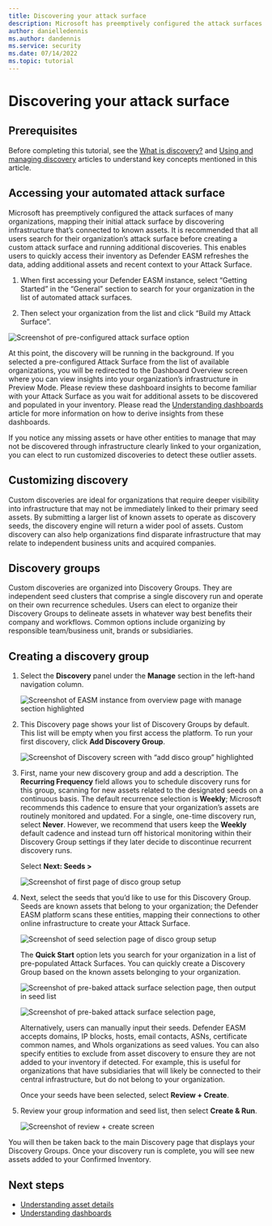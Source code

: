 ```yaml
---
title: Discovering your attack surface
description: Microsoft has preemptively configured the attack surfaces of many organizations, mapping their initial attack surface by discovering infrastructure that’s connected to known assets.
author: danielledennis
ms.author: dandennis
ms.service: security
ms.date: 07/14/2022
ms.topic: tutorial
---
```


# Discovering your attack surface

## Prerequisites

Before completing this tutorial, see the [What is discovery?](what-is-discovery.md) and [Using and managing discovery](using-and-managing-discovery.md) articles to understand key concepts mentioned in this article.

## Accessing your automated attack surface

Microsoft has preemptively configured the attack surfaces of many organizations, mapping their initial attack surface by discovering infrastructure that’s connected to known assets. It is recommended that all users search for their organization’s attack surface before creating a custom attack surface and running additional discoveries. This enables users to quickly access their inventory as Defender EASM refreshes the data, adding additional assets and recent context to your Attack Surface.

1. When first accessing your Defender EASM instance, select “Getting Started” in the “General” section to search for your organization in the list of automated attack surfaces.

2. Then select your organization from the list and click “Build my Attack Surface”.

![Screenshot of pre-configured attack surface option](media/Tutorial-1.png)

At this point, the discovery will be running in the background. If you selected a pre-configured Attack Surface from the list of available organizations, you will be redirected to the Dashboard Overview screen where you can view insights into your organization’s infrastructure in Preview Mode. Please review these dashboard insights to become familiar with your Attack Surface as you wait for additional assets to be discovered and populated in your inventory. Please read the [Understanding dashboards](understanding-dashboards.md) article for more information on how to derive insights from these dashboards.

If you notice any missing assets or have other entities to manage that may not be discovered through infrastructure clearly linked to your organization, you can elect to run customized discoveries to detect these outlier assets.

## Customizing discovery
Custom discoveries are ideal for organizations that require deeper visibility into infrastructure that may not be immediately linked to their primary seed assets. By submitting a larger list of known assets to operate as discovery seeds, the discovery engine will return a wider pool of assets. Custom discovery can also help organizations find disparate infrastructure that may relate to independent business units and acquired companies.

## Discovery groups
Custom discoveries are organized into Discovery Groups. They are independent seed clusters that comprise a single discovery run and operate on their own recurrence schedules. Users can elect to organize their Discovery Groups to delineate assets in whatever way best benefits their company and workflows. Common options include organizing by responsible team/business unit, brands or subsidiaries.

## Creating a discovery group

1. Select the **Discovery** panel under the **Manage** section in the left-hand navigation column.

     ![Screenshot of EASM instance from overview page with manage section highlighted](media/Tutorial-2.png)

2. This Discovery page shows your list of Discovery Groups by default. This list will be empty when you first access the platform. To run your first discovery, click **Add Discovery Group**.

     ![Screenshot of Discovery screen with “add disco group” highlighted](media/Tutorial-3.png)

3. First, name your new discovery group and add a description. The **Recurring Frequency** field allows you to schedule discovery runs for this group, scanning for new assets related to the designated seeds on a continuous basis. The default recurrence selection is **Weekly**; Microsoft recommends this cadence to ensure that your organization’s assets are routinely monitored and updated. For a single, one-time discovery run, select **Never**. However, we recommend that users keep the **Weekly** default cadence and instead turn off historical monitoring within their Discovery Group settings if they later decide to discontinue recurrent discovery runs.

    Select **Next: Seeds >**

    ![Screenshot of first page of disco group setup](media/Tutorial-4.png)

4. Next, select the seeds that you’d like to use for this Discovery Group. Seeds are known assets that belong to your organization; the Defender EASM platform scans these entities, mapping their connections to other online infrastructure to create your Attack Surface.

     ![Screenshot of seed selection page of disco group setup](media/Tutorial-5.png)

    The **Quick Start** option lets you search for your organization in a list of pre-populated Attack Surfaces. You can quickly create a Discovery Group based on the known assets belonging to your organization. 

    ![Screenshot of pre-baked attack surface selection page, then output in seed list](media/Tutorial-6.png)
    
    ![Screenshot of pre-baked attack surface selection page,](media/Tutorial-7.png)

    Alternatively, users can manually input their seeds. Defender EASM accepts domains, IP blocks, hosts, email contacts, ASNs, certificate common names, and WhoIs organizations as seed values. You can also specify entities to exclude from asset discovery to ensure they are not added to your inventory if detected. For example, this is useful for organizations that have subsidiaries that will likely be connected to their central infrastructure, but do not belong to your organization.

    Once your seeds have been selected, select **Review + Create**.

5. Review your group information and seed list, then select **Create & Run**.

     ![Screenshot of review + create screen](media/Tutorial-8.png)

You will then be taken back to the main Discovery page that displays your Discovery Groups. Once your discovery run is complete, you will see new assets added to your Confirmed Inventory.

## Next steps
- [Understanding asset details](understanding-asset-details.md)
- [Understanding dashboards](understanding-dashboards.md)